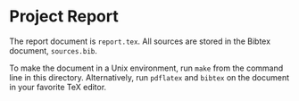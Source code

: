 # Project Report

The report document is `report.tex`. All sources are stored in the Bibtex document, `sources.bib`.

To make the document in a Unix environment, run `make` from the command line in this directory. Alternatively,
run `pdflatex` and `bibtex` on the document in your favorite TeX editor.
